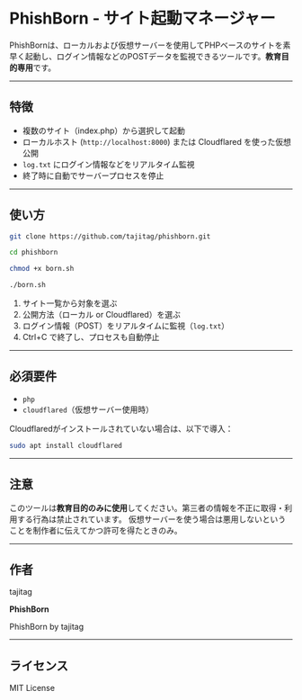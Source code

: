 # PhishBorn - サイト起動マネージャー

PhishBornは、ローカルおよび仮想サーバーを使用してPHPベースのサイトを素早く起動し、ログイン情報などのPOSTデータを監視できるツールです。**教育目的専用**です。

---

## 特徴

* 複数のサイト（index.php）から選択して起動
* ローカルホスト (`http://localhost:8000`) または Cloudflared を使った仮想公開
* `log.txt` にログイン情報などをリアルタイム監視
* 終了時に自動でサーバープロセスを停止

---

## 使い方

```bash
git clone https://github.com/tajitag/phishborn.git
```
```bash
cd phishborn
```
```bash
chmod +x born.sh
```
```bash
./born.sh
```

1. サイト一覧から対象を選ぶ
2. 公開方法（ローカル or Cloudflared）を選ぶ
3. ログイン情報（POST）をリアルタイムに監視（`log.txt`）
4. Ctrl+C で終了し、プロセスも自動停止

---

## 必須要件

* `php`
* `cloudflared`（仮想サーバー使用時）

Cloudflaredがインストールされていない場合は、以下で導入：

```bash
sudo apt install cloudflared
```

---

## 注意

このツールは**教育目的のみに使用**してください。第三者の情報を不正に取得・利用する行為は禁止されています。
仮想サーバーを使う場合は悪用しないということを制作者に伝えてかつ許可を得たときのみ。

---

## 作者

tajitag

**PhishBorn**

PhishBorn by tajitag

---

## ライセンス

MIT License
